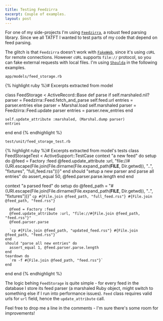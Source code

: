 ```yaml
---
title: Testing Feedzirra
excerpt: Couple of examples.
layout: post
---
```

For one of my side-projects I'm using <a href="http://github.com/pauldix/feedzirra"><code>Feedzirra</code></a>, a robust feed parsing library. Since we all TATFT I wanted to test parts of my code that depend on feed parsing.

The glitch is that <code>Feedzirra</code> doesn't work with <a href="http://fakeweb.rubyforge.org/"><code>FakeWeb</code></a>, since it's using <code>cURL</code> for remote connections. However <code>cURL</code> supports <code>file://</code> protocol, so you can fake external requests with local files. I'm using <a href="http://github.com/thoughtbot/shoulda"><code>Shoulda</code></a> in the following examples.

<code>app/models/feed_storage.rb</code>

{% highlight ruby %}# Excerpts extracted from model

class FeedStorage < ActiveRecord::Base
  def parse
    if self.marshaled.nil?
      parser = Feedzirra::Feed.fetch_and_parse self.feed.url
      entries = parser.entries
    else
      parser = Marshal.load self.marshaled
      parser = Feedzirra::Feed.update parser
      entries = parser.new_entries
    end

    self.update_attribute :marshaled, (Marshal.dump parser)
    entries
  end
end
{% endhighlight %}

<code>test/unit/feed_storage_test.rb</code>

{% highlight ruby %}# Excerpts extracted from model's tests
class FeedStorageTest < ActiveSupport::TestCase
  context "a new feed" do
    setup do
      @feed = Factory :feed
      @feed.update_attribute :url, "file://#{URI.escape(File.join(File.dirname(File.expand_path(__FILE__, Dir.getwd)), "..", "fixtures", "full_feed.rss"))}"
    end
    should "setup a new parser and parse all entries" do
      assert_equal 50, @feed.parser.parse.length
    end
  end

  context "a parsed feed" do
    setup do
      @feed_path = "#{URI.escape(File.join(File.dirname(File.expand_path(__FILE__, Dir.getwd)), "..", "fixtures"))}"
      `cp #{File.join @feed_path, "full_feed.rss"} #{File.join @feed_path, "feed.rss"}`

      @feed = Factory :feed
      @feed.update_attribute :url, "file://#{File.join @feed_path, "feed.rss"}"
      @feed.parser.parse

      `cp #{File.join @feed_path, "updated_feed.rss"} #{File.join @feed_path, "feed.rss"}`
    end
    should "parse all new entries" do
      assert_equal 1, @feed.parser.parse.length
    end
    teardown do
      `rm -f #{File.join @feed_path, "feed.rss"}`
    end
  end
end
{% endhighlight %}

The logic behing <code>FeedStorage</code> is quite simple - for every feed in the database I store its feed parser (a marshaled Ruby object, might switch to something else if I run into performance issues). <code>Feed</code> class requires valid urls for <code>url</code> field, hence the <code>update_attribute</code> call.

Feel free to drop me a line in the comments - I'm sure there's some room for improvements!